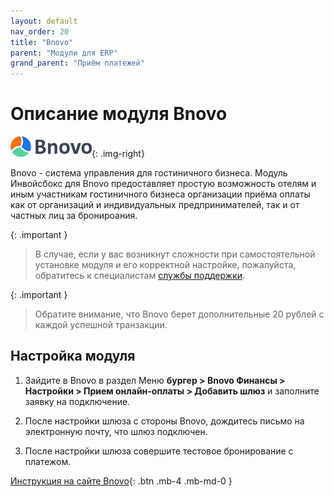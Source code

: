 ```yaml
---
layout: default
nav_order: 20
title: "Bnovo"
parent: "Модули для ERP"
grand_parent: "Приём платежей"
---
```


# Описание модуля Bnovo

![Bnovo](/assets/images/erp/bnovo.png){: .img-right}

Bnovo - система управления для гостиничного бизнеса. Модуль Инвойсбокс для Bnovo предоставляет
простую возможность отелям и иным участникам гостиничного бизнеса организации приёма оплаты как
от организаций и индивидуальных предпринимателей, так и от частных лиц за бронироания.

{: .important }
> В случае, если у вас возникнут сложности при самостоятельной установке модуля и его корректной настройке,
пожалуйста, обратитесь к специалистам [службы поддержки](https://www.invoicebox.ru/ru/contacts/feedback.html).

{: .important }
> Обратите внимание, что Bnovo берет дополнительные 20 рублей с каждой успешной транзакции.

## Настройка модуля

1. Зайдите в Bnovo в раздел Меню **бургер > Bnovo Финансы > Настройки > Прием онлайн-оплаты > Добавить шлюз** и
заполните заявку на подключение.

2. После настройки шлюза с стороны Bnovo, дождитесь письмо на электронную почту, что шлюз подключен.

3.  После настройки шлюза совершите тестовое бронирование с платежом.

[Инструкция на сайте Bnovo](https://help.bnovo.ru/knowledgebase/invoicebox/){: .btn .mb-4 .mb-md-0 }
